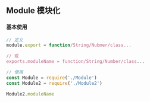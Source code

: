 ## Module 模块化

#### 基本使用

```js
// 定义
module.export = function/String/Nubmer/class...

// 或
exports.moduleName = function/String/Number/class...

// 使用
const Module = require('./Module')
const Module2 = require('./Module2')

Module2.moduleName
```


